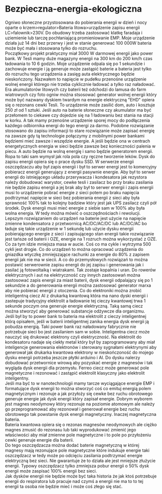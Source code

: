 # Bezpieczna-energia-ekologiczna
Ogniwo słoneczne przystosowana do pobierania energii w dzień i nocy oparte o krzem>regulator>Bateria litowa>urządzenie zapisu energii LC>falownik>230V.
Do obudowy trzeba zastosować klatkę faradaja i uziemienie lub tarczę pochłaniającą promieniowanie EMP. 
Moje urządzenie działa już 14 dni bez przerwy i jest w stanie generować 100 000W bateria może być mała i stosowana tylko do rozruchu.  
Początkowy projekt praktyczny miał 3000 W darmowej energii jako power bank. 
W Tesli mamy duże magazyny energii na 300 km do 200 km/h czas ładowania to 10 6 godzin. Moje urządzenie odpala się po 1 sekundzie i zachowuje energie i ją generuje 
może zastąpić baterie a bateria jest tylko do rozruchu tego urządzenia a zasięg auta elektrycznego będzie nieskończony. 
Nazwałem to napięcie w pudełku przenośne urządzenie wolnej energii którego nie trzeba cyklicznie ładować a tylko raz naładować.
Era akumulatorów litowych czy baterii też odchodzi do lamusa do farm wiatrowych czy foto ogniw można stsosować generator wolnej energii który może być nazwany
dyskiem twardym na energie elektryczną "EHD" opiera się o rezonans cewki Tesli. To urządzenie może zasilić dom, auto i kosztuje 250 zł od 1 sztuki.
Jeśli auto na baterie słoneczne czy akumulator ma być przełomem to ciekawe czy dojedzie się na 1 ładowaniu bez stania na stacji w korku. 
A tak mamy przenośne urządzenie sporej mocy do podłączenia każdego odbiornika energi do tego energi za darmo. 
Podobne rozwiązanie stosowano do zapisu informacji to stare rozwiązanie może zapisać energię na zawsze gdy tą technologie połączymy z mobilnymi power bankami będziemi mieć zawsze i wszędzie energie. A jeśli będzie ona w centrach energetycznych energia w sieci będzie zawsze bez konieczności palenia w piecu. A auto będzie na wolną energię i samo będzie generatorem energii. Ropa to taki sam wymysł jak rola pola czy ręczne tworzenie leków.  Dysk do zapisu energii opiera się o prace dysku SSD. 
W serwerze energii oszczędzaczu aby był zapis energii i był to serwer energi jest to komercyjny pobieracz energii generujący z energii pasywnie energie. Aby był to serwer energii do istniejącego układu przerywacza i kondesatora jak rezystora należy dobudować warystor, cewke tesli i zasilacz bo przy braku zasilania nie będzie zapisu energii a jej brak aby był to serwer energii i zapis energii musi to urządzenie pobrać energie z sieci potem po braku napięcia podtrzymać napięcie w sieci bez pobierania energii z sieci aby była sprawność 100% tak to kolejny badziew który jest jak UPS zasilacz czyli pół środek. Dysk energii musi mieć energie z siebie sam w 100% aby była wolna energia. 
W tedy można mówić o oszczędnościach i rewolucji. 
Lepszym rozwiązaniem do urządzeń na baterie jest użycie na napięcie zmienne kondensatora z przetwornicą AC/DC/AC/DC lub AC/DC/AC bo ładuje się takie urządzenie w 1 sekundę lub użycie dysku energii pobierającego energie z sieci i zapisującego stan energii takie rozwiązanie jest tańsze od baterii i OZE, energie na 1 rozruch można wykorzystać z OZE. Co za  tym idzie mniejsza masa w aucie. Coś co ma cykle i wytrzyma 500 cykli jest drogie.
Co do urządzeń to można opracować urządzenia do gniazdka wtyczkę zmniejszające rachunki za energie do 80% z zapisem energii jak nie ma w siecii.
A co do przemysłowych rozwiązań to można postawić serwerownie zapisu energii do jej zapisu i generowania jak i zasilać ją fotowoltaiką i wiatrakami. Tak zostaje kopalnia i uran.
Do rowerów elektrycznych i aut na elektryczność czy innych zastosowań można zastosować zapis energii za miast baterii, dysk energii odpalający się po 1 sekundzie a do generowania energii można zastosować generator marxa aby nie pobierać energii z otoczenia. Co do elektroniki można zrobić inteligentną ciecz AI z drukarką kwantową która ma nano dyski energii i zastepuje tradycyjny elektrolit a ładowanie tej cieczy kwantowej trwa 1 sekunde poczym ona generuje energie elektryczną. Taką samą ciecz można stworzyć aby generować substancje odżywcze dla organizmu.  
Jeśli był by to power bank to bateria ma elektrolit z cieczy inteligentnej którą opisałem, jeśli w baterii inteligentnej zanika energia dysk energii ją pobudza energią. Taki power bank raz naładowany fabrycznie nie potrzebuje sieci bo jest zasilaniem sam w sobie. Inteligentna ciecz może nauczyć się drukować elektrony czyli elektryczność.
Na elektrolit do kondesatoru nadaje się ciekły metal który był by zaprogramowany aby miał inteligencje generowania elektronów i sterowany sygnałami elektrynymi aby generował jak drukarka kwantowa elektrony w nieskończoność do mojego dysku energii potrzeba jeszcze płytki arduino i AI. 
Do dysku nalerzy dobudować przetwornice wirową aby pozyskać energie z magnesów i tak wygląda dysk energii dla przemysłu. Ferreo ciecz może generować pole magnetyczne i rezonować i zastąpić elektrolit klasyczny jako elektrolit inteligentny.  
Jeśli ma być to w nanotechnologii mamy tarcze wyciągające energie EMP i formatujące dysk energii to można stworzyć coś co emituj  energią polem magnetycznym i rezonuje a jak przyłoży się cewke bez ruchu obrotowego generuje energie jak dysk energii który zapisał energie. Dobrym wyborem jest magnes neodymowy który rezonuje na poziomie atomowym ale należy go przeprogramować aby rezonował i generował energie bez ruchu obrotowego tak powstanie dysk energii magnetyczny. Inaczej magnetyczna bateria.    
Bateria kwantowa opiera się o rezonas magnesów neodymowych ale ciężko magnes zmusić do rezonasu lub taki wyprodukować zmienić jego właściwości aby miał zmienne pole magnetyczne i to pole po przyłożeniu cewki generuje energie dla baterii.  
Do tego oszczędzacza można dodać baterie magnetyczną w której magnesy mają rezonujące pole magnetyczne które indukuje energie taki oszczędzacz w tedy może po odcięciu zasilania podtrzymać energie elektryczną bez sieci. Nie gwarantuje że to działa ale jest mniejsze złużycie energii. Typowy oszczędzacz tylko zmniejsza pobur energii o 50% dysk energii może zaspisać 100% energii bez sieci.  
Jak dysków energii nie będzie może być taka historia że jak ktoś potrzebuje energii do respiratora lub pracuje nad czymś a energii nie ma to to tej energii ta osoba nie będzie mieć i może coś złego się stać. 
